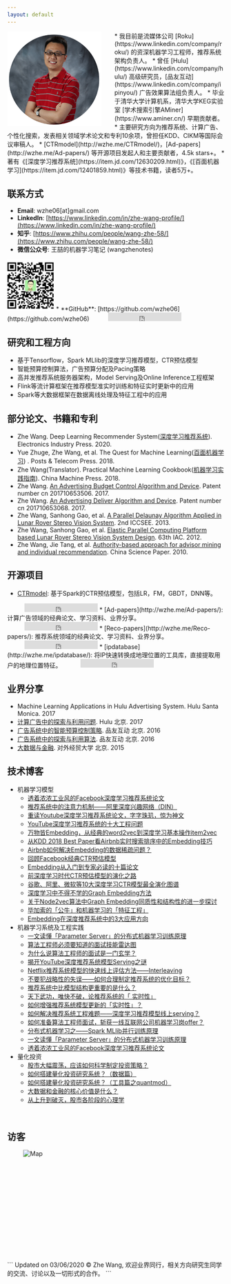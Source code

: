 ```yaml
---
layout: default
---
```

<img height="220" align="left"  style="padding-right:30px;" src="https://raw.githubusercontent.com/wzhe06/wzhe06.github.io/master/wzphoto.png"/>
* 我目前是流媒体公司 [Roku](https://www.linkedin.com/company/roku/) 的资深机器学习工程师，推荐系统架构负责人。
* 曾任 [Hulu](https://www.linkedin.com/company/hulu/) 高级研究员，[品友互动](https://www.linkedin.com/company/ipinyou/) 广告效果算法组负责人。
* 毕业于清华大学计算机系，清华大学KEG实验室 [学术搜索引擎AMiner](https://www.aminer.cn/) 早期贡献者。
* 主要研究方向为推荐系统、计算广告、个性化搜索，发表相关领域学术论文和专利10余项，曾担任KDD、CIKM等国际会议审稿人。
* [CTRmodel](http://wzhe.me/CTRmodel/)，[Ad-papers](http://wzhe.me/Ad-papers/) 等开源项目发起人和主要贡献者，4.5k stars+。
* 著有《[深度学习推荐系统](https://item.jd.com/12630209.html)》，《[百面机器学习](https://item.jd.com/12401859.html)》等技术书籍，读者5万+。

## 联系方式
* **Email**: wzhe06[at]gmail.com
* **LinkedIn**: [https://www.linkedin.com/in/zhe-wang-profile/](https://www.linkedin.com/in/zhe-wang-profile/)
* **知乎**: [https://www.zhihu.com/people/wang-zhe-58/](https://www.zhihu.com/people/wang-zhe-58/)
* **微信公众号**: 王喆的机器学习笔记 (wangzhenotes)  <br/>
<img height="120"  src="https://raw.githubusercontent.com/wzhe06/wzhe06.github.io/master/resources/wechatscan.jpg"/>
* **GitHub**: [https://github.com/wzhe06](https://github.com/wzhe06)
<iframe src="https://ghbtns.com/github-btn.html?user=wzhe06&type=follow&count=true" frameborder="0" scrolling="0" width="170px" height="20px" style="margin-left:40px"></iframe>

## 研究和工程方向
* 基于Tensorflow，Spark MLlib的深度学习推荐模型，CTR预估模型
* 智能预算控制算法，广告预算分配及Pacing策略
* 高并发推荐系统服务器架构，Model Serving及Online Inference工程框架
* Flink等流计算框架在推荐模型准实时训练和特征实时更新中的应用
* Spark等大数据框架在数据离线处理及特征工程中的应用

## 部分论文、书籍和专利
* Zhe Wang. Deep Learning Recommender System([深度学习推荐系统](https://item.jd.com/12630209.html)). Electronics Industry Press. 2020.
* Yue Zhuge, Zhe Wang, et al. The Quest for Machine Learning([百面机器学习](https://item.jd.com/12401859.html)) . Posts & Telecom Press. 2018.
* Zhe Wang(Translator). Practical Machine Learning Cookbook([机器学习实践指南](https://item.jd.com/12336282.html)). China Machine Press. 2018.
* Zhe Wang. [An Advertising Budget Control Algorithm and Device](http://www.soopat.com/Patent/201710653506). Patent number cn 201710653506. 2017.
* Zhe Wang. [An Advertising Deliver Algorithm and Device](http://www.soopat.com/Patent/201710653068). Patent number cn 201710653068. 2017.
* Zhe Wang, Sanhong Gao, et al. [A Parallel Delaunay Algorithm Applied in Lunar Rover Stereo Vision System](https://www.atlantis-press.com/proceedings/iccsee-13/4645). 2nd ICCSEE. 2013.
* Zhe Wang, Sanhong Gao, et al. [Elastic Parallel Computing Platform based Lunar Rover Stereo Vision System Design](https://www.scientific.net/AMM.380-384.3950). 63th IAC. 2012.
* Zhe Wang, Jie Tang, et al. [Authority-based approach for advisor mining and individual recommendation](http://en.cnki.com.cn/Article_en/CJFDTotal-ZKZX201101009.htm). China Science Paper. 2010.

## 开源项目
* [CTRmodel](http://wzhe.me/CTRmodel/): 基于Spark的CTR预估模型，包括LR，FM，GBDT，DNN等。
<iframe src="https://ghbtns.com/github-btn.html?user=wzhe06&repo=CTRmodel&type=star&count=true" frameborder="0" scrolling="0" width="170px" height="20px" style="padding-bottom:0px;padding-left:40px"></iframe>
* [Ad-papers](http://wzhe.me/Ad-papers/): 计算广告领域的经典论文、学习资料、业界分享。
<iframe src="https://ghbtns.com/github-btn.html?user=wzhe06&repo=Ad-papers&type=star&count=true" frameborder="0" scrolling="0" width="170px" height="20px" style="padding-bottom:0px;padding-left:40px"></iframe>
* [Reco-papers](http://wzhe.me/Reco-papers/):  推荐系统领域的经典论文、学习资料、业界分享。
<iframe src="https://ghbtns.com/github-btn.html?user=wzhe06&repo=Reco-papers&type=star&count=true" frameborder="0" scrolling="0" width="170px" height="20px" style="padding-bottom:0px;padding-left:40px"></iframe>
* [ipdatabase](http://wzhe.me/ipdatabase/):  将IP快速转换成地理位置的工具库，直接提取用户的地理位置特征。
<iframe src="https://ghbtns.com/github-btn.html?user=wzhe06&repo=ipdatabase&type=star&count=true" frameborder="0" scrolling="0" width="170px" height="20px" style="padding-bottom:0px;padding-left:40px"></iframe>

## 业界分享
* Machine Learning Applications in Hulu Advertising System. Hulu Santa Monica. 2017
* [计算广告中的探索与利用问题](https://github.com/wzhe06/Reco-papers/blob/master/Exploration%20and%20Exploitation/%5BEE%20Intro%5D%20Exploration%20and%20Exploitation%20Problem%20Introduction%20by%20Wang%20Zhe%20%28Hulu%202017%29.pdf). Hulu 北京. 2017
* [广告系统中的智能预算控制策略](https://github.com/wzhe06/Ad-papers/blob/master/Budget%20Control/%E5%B9%BF%E5%91%8A%E7%B3%BB%E7%BB%9F%E4%B8%AD%E7%9A%84%E6%99%BA%E8%83%BD%E9%A2%84%E7%AE%97%E6%8E%A7%E5%88%B6%E7%AD%96%E7%95%A5.pdf). 品友互动 北京. 2016
* [广告系统中的探索与利用算法](https://github.com/wzhe06/Ad-papers/blob/master/Exploration%20and%20Exploitation/%E5%B9%BF%E5%91%8A%E7%B3%BB%E7%BB%9F%E4%B8%AD%E7%9A%84%E6%8E%A2%E7%B4%A2%E4%B8%8E%E5%88%A9%E7%94%A8%E7%AE%97%E6%B3%95.pdf). 品友互动 北京. 2016
* [大数据与金融](https://github.com/wzhe06/wzhe06.github.io/blob/master/resources/%E5%A4%A7%E6%95%B0%E6%8D%AE%E4%B8%8E%E9%87%91%E8%9E%8D.pdf). 对外经贸大学 北京. 2015

## 技术博客
- 机器学习模型
  - [透着浓浓工业风的Facebook深度学习推荐系统论文](https://zhuanlan.zhihu.com/p/82839874)
  - [推荐系统中的注意力机制——阿里深度兴趣网络（DIN）](https://zhuanlan.zhihu.com/p/51623339)
  - [重读Youtube深度学习推荐系统论文，字字珠玑，惊为神文](https://zhuanlan.zhihu.com/p/52169807)
  - [YouTube深度学习推荐系统的十大工程问题](https://zhuanlan.zhihu.com/p/52504407)
  - [万物皆Embedding，从经典的word2vec到深度学习基本操作item2vec](https://zhuanlan.zhihu.com/p/53194407)
  - [从KDD 2018 Best Paper看Airbnb实时搜索排序中的Embedding技巧](https://zhuanlan.zhihu.com/p/55149901)
  - [Airbnb如何解决Embedding的数据稀疏问题？](https://zhuanlan.zhihu.com/p/57313656)
  - [回顾Facebook经典CTR预估模型](https://zhuanlan.zhihu.com/p/57987311)
  - [Embedding从入门到专家必读的十篇论文](https://zhuanlan.zhihu.com/p/58805184)
  - [前深度学习时代CTR预估模型的演化之路](https://zhuanlan.zhihu.com/p/61154299)
  - [谷歌、阿里、微软等10大深度学习CTR模型最全演化图谱](https://zhuanlan.zhihu.com/p/63186101)
  - [深度学习中不得不学的Graph Embedding方法](https://zhuanlan.zhihu.com/p/64200072)
  - [关于Node2vec算法中Graph Embedding同质性和结构性的进一步探讨](https://zhuanlan.zhihu.com/p/64756917)
  - [毕加索的「公牛」和机器学习的「特征工程」](https://zhuanlan.zhihu.com/p/65475550)
  - [Embedding在深度推荐系统中的3大应用方向](https://zhuanlan.zhihu.com/p/67218758)
- 机器学习系统及工程实践
  - [一文读懂「Parameter Server」的分布式机器学习训练原理](https://zhuanlan.zhihu.com/p/82116922)
  - [算法工程师必须要知道的面试技能雷达图](https://zhuanlan.zhihu.com/p/54089811)
  - [为什么说算法工程师的面试是一门玄学？](https://zhuanlan.zhihu.com/p/54497063)
  - [揭开YouTube深度推荐系统模型Serving之谜](https://zhuanlan.zhihu.com/p/61827629)
  - [Netflix推荐系统模型的快速线上评估方法——Interleaving](https://zhuanlan.zhihu.com/p/68509372)
  - [不要犯战略性的失误——如何合理制定推荐系统的优化目标？](https://zhuanlan.zhihu.com/p/72549613)
  - [推荐系统中比模型结构更重要的是什么？](https://zhuanlan.zhihu.com/p/73601088)
  - [天下武功，唯快不破，论推荐系统的「 实时性」](https://zhuanlan.zhihu.com/p/74813776)
  - [如何增强推荐系统模型更新的「实时性」？](https://zhuanlan.zhihu.com/p/75597761)
  - [如何解决推荐系统工程难题——深度学习推荐模型线上serving？](https://zhuanlan.zhihu.com/p/77664408)
  - [如何准备算法工程师面试，斩获一线互联网公司机器学习岗offer？](https://zhuanlan.zhihu.com/p/76827460)
  - [分布式机器学习之——Spark MLlib并行训练原理](https://zhuanlan.zhihu.com/p/81784947)
  - [一文读懂「Parameter Server」的分布式机器学习训练原理](https://zhuanlan.zhihu.com/p/82116922)
  - [透着浓浓工业风的Facebook深度学习推荐系统论文](https://zhuanlan.zhihu.com/p/82839874)
- 量化投资
  - [股市大幅震荡，应该如何科学制定投资策略？](https://zhuanlan.zhihu.com/p/20078005)
  - [如何搭建量化投资研究系统？（数据篇）](https://zhuanlan.zhihu.com/p/20098842)
  - [如何搭建量化投资研究系统？（工具篇之quantmod）](https://zhuanlan.zhihu.com/p/20120226)
  - [大数据和金融的核心价值是什么？](https://zhuanlan.zhihu.com/p/20292789)
  - [从上升到破灭，股市各阶段的心理学](https://zhuanlan.zhihu.com/p/20292789)

<br/>

## 访客
<img align="left" style="margin-left:37px" src="http://rf.revolvermaps.com/h/m/a/0/ff0000/256/0/5g2893qjwa4.png" width="512" height="256" alt="Map" style="border:0;">
```
Updated on 03/06/2020 © Zhe Wang, 欢迎业界同行，相关方向研究生同学的交流、讨论以及一切形式的合作。
```
